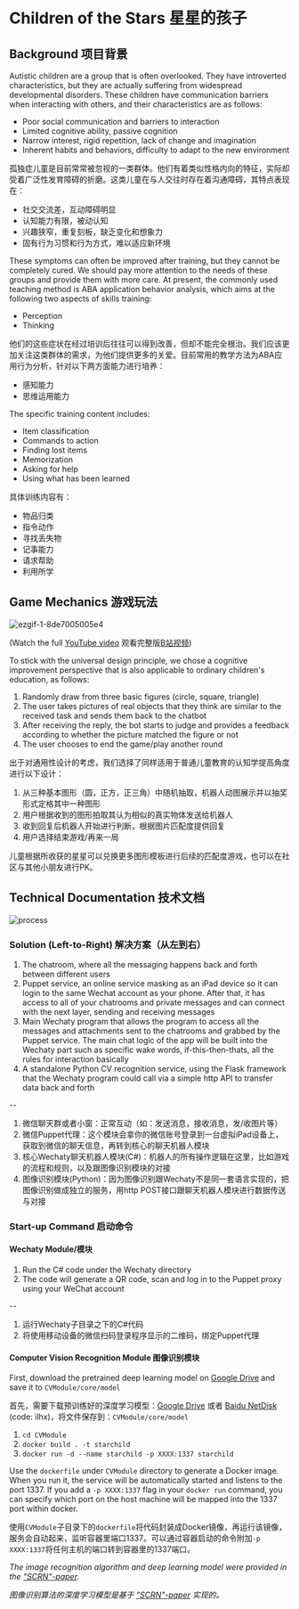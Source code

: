 # Children of the Stars 星星的孩子

## Background 项目背景

Autistic children are a group that is often overlooked. They have introverted characteristics, but they are actually suffering from widespread developmental disorders. These children have communication barriers when interacting with others, and their characteristics are as follows:

- Poor social communication and barriers to interaction
- Limited cognitive ability, passive cognition
- Narrow interest, rigid repetition, lack of change and imagination
- Inherent habits and behaviors, difficulty to adapt to the new environment

孤独症儿童是目前常常被忽视的一类群体。他们有着类似性格内向的特征，实际却受着广泛性发育障碍的折磨。这类儿童在与人交往时存在着沟通障碍，其特点表现在：

- 社交交流差，互动障碍明显
- 认知能力有限，被动认知
- 兴趣狭窄，重复刻板，缺乏变化和想象力
- 固有行为习惯和行为方式，难以适应新环境

These symptoms can often be improved after training, but they cannot be completely cured. We should pay more attention to the needs of these groups and provide them with more care. At present, the commonly used teaching method is ABA application behavior analysis, which aims at the following two aspects of skills training:

- Perception
- Thinking

他们的这些症状在经过培训后往往可以得到改善，但却不能完全根治。我们应该更加关注这类群体的需求，为他们提供更多的关爱。目前常用的教学方法为ABA应用行为分析，针对以下两方面能力进行培养：

- 感知能力
- 思维运用能力

The specific training content includes:

- Item classification
- Commands to action
- Finding lost items
- Memorization
- Asking for help
- Using what has been learned 

具体训练内容有：

- 物品归类
- 指令动作
- 寻找丢失物
- 记事能力
- 请求帮助
- 利用所学

## Game Mechanics 游戏玩法

![ezgif-1-8de7005005e4](https://user-images.githubusercontent.com/60060750/128956571-dcd6b205-7784-4c19-9ba6-695b703f5ca1.gif)

(Watch the full [YouTube video](https://www.youtube.com/watch?v=LJjONGwVzpQ) 观看完整版[B站视频](https://www.bilibili.com/video/BV1hM4y157e3))

To stick with the universal design principle, we chose a cognitive improvement perspective that is also applicable to ordinary children's education, as follows:

1. Randomly draw from three basic figures (circle, square, triangle)
2. The user takes pictures of real objects that they think are similar to the received task and sends them back to the chatbot
3. After receiving the reply, the bot starts to judge and provides a feedback according to whether the picture matched the figure or not
4. The user chooses to end the game/play another round

出于对通用性设计的考虑，我们选择了同样适用于普通儿童教育的认知学提高角度进行以下设计：

1. 从三种基本图形（圆，正方，正三角）中随机抽取，机器人动图展示并以抽奖形式定格其中一种图形
2. 用户根据收到的图形拍取其认为相似的真实物体发送给机器人
3. 收到回复后机器人开始进行判断，根据图片匹配度提供回复
4. 用户选择结束游戏/再来一局

儿童根据所收获的星星可以兑换更多图形模板进行后续的匹配度游戏，也可以在社区与其他小朋友进行PK。

## Technical Documentation 技术文档

![process](https://media.licdn.cn/dms/image/C5612AQFLQ9C8NJbHMg/article-inline_image-shrink_1000_1488/0/1628340432970?e=1634169600&v=beta&t=hUZBR8LrcSo5d5zDXzQyYb9iei1TYwGIrn2_t84TNpM)

### Solution (Left-to-Right) 解决方案（从左到右）

1. The chatroom, where all the messaging happens back and forth between different users
2. Puppet service, an online service masking as an iPad device so it can login to the same Wechat account as your phone. After that, it has access to all of your chatrooms and private messages and can connect with the next layer, sending and receiving messages
3. Main Wechaty program that allows the program to access all the messages and attachments sent to the chatrooms and grabbed by the Puppet service. The main chat logic of the app will be built into the Wechaty part such as specific wake words, if-this-then-thats, all the rules for interaction basically
4. A standalone Python CV recognition service, using the Flask framework that the Wechaty program could call via a simple http API to transfer data back and forth

--

1. 微信聊天群或者小窗：正常互动（如：发送消息，接收消息，发/收图片等）
2. 微信Puppet代理：这个模块会拿你的微信账号登录到一台虚拟iPad设备上，获取到微信的聊天信息，再转到核心的聊天机器人模块
3. 核心Wechaty聊天机器人模块(C#)：机器人的所有操作逻辑在这里，比如游戏的流程和规则，以及跟图像识别模块的对接
4. 图像识别模块(Python)：因为图像识别跟Wechaty不是同一套语言实现的，把图像识别做成独立的服务，用http POST接口跟聊天机器人模块进行数据传送与对接

### Start-up Command 启动命令

#### Wechaty Module/模块

1. Run the C# code under the Wechaty directory
2. The code will generate a QR code, scan and log in to the Puppet proxy using your WeChat account

--

1. 运行Wechaty子目录之下的C#代码
2. 将使用移动设备的微信扫码登录程序显示的二维码，绑定Puppet代理

#### Computer Vision Recognition Module 图像识别模块

First, download the pretrained deep learning model on [Google Drive](https://drive.google.com/open?id=1PkGX9R-uTYpWBKX0lZRkE2qvvpz1-IiG) and save it to `CVModule/core/model`

首先，需要下载预训练好的深度学习模型：[Google Drive](https://drive.google.com/open?id=1PkGX9R-uTYpWBKX0lZRkE2qvvpz1-IiG) 或者 [Baidu NetDisk](https://pan.baidu.com/s/1Gm-YptzsVnHU0a6YkdjQaQ) (code: ilhx)，将文件保存到：`CVModule/core/model`

1. `cd CVModule`
2. `docker build . -t starchild`
3. `docker run -d --name starchild -p XXXX:1337 starchild`

Use the `dockerfile` under `CVModule` directory to generate a Docker image. When you run it, the service will be automatically started and listens to the port 1337. If you add a `-p XXXX:1337` flag in your `docker run` command, you can specify which port on the host machine will be mapped into the 1337 port within docker.

使用`CVModule`子目录下的`dockerfile`将代码封装成Docker镜像，再运行该镜像，服务会自动起来，监听容器里端口1337。可以通过容器启动的命令附加`-p XXXX:1337`将任何主机的端口转到容器里的1337端口。

_The image recognition algorithm and deep learning model were provided in the ["SCRN"-paper](https://github.com/wuzhe71/SCRN)._

_图像识别算法的深度学习模型是基于 ["SCRN"-paper](https://github.com/wuzhe71/SCRN) 实现的。_
